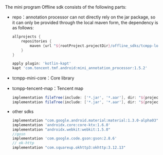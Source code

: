 The mini program Offline sdk consists of the following parts:

- repo：annotation processor can not directly rely on the jar package, so it can only be provided through the local maven form, the dependency is as follows:

  ```groovy
  allprojects {
      repositories {
          maven {url "${rootProject.projectDir}/offline_sdks/tcmpp-local-repo/"}
      }
  }

  apply plugin: 'kotlin-kapt'
  kapt 'com.tencent.tmf.android:mini_annotation_processor:1.5.2'
  ```

- tcmpp-mini-core：Core library
- tcmpp-tencent-map：Tencent map

  ```groovy
  implementation fileTree(include: ['*.jar', '*.aar'], dir: "${project.rootDir}/offline_sdks/tcmpp-mini-core")
  implementation fileTree(include: ['*.jar', '*.aar'], dir: "${project.rootDir}/offline_sdks/tcmpp-tencent-map")
  ```

- other sdks

  ```groovy
  implementation "com.google.android.material:material:1.3.0-alpha03"
  implementation 'androidx.core:core-ktx:1.6.0'
  implementation "androidx.webkit:webkit:1.5.0"
  //gosn
  implementation 'com.google.code.gson:gson:2.8.6'
  // ok-http
  implementation "com.squareup.okhttp3:okhttp:3.12.13"
  ```


